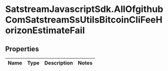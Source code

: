 # SatstreamJavascriptSdk.AllOfgithubComSatstreamSsUtilsBitcoinCliFeeHorizonEstimateFail

## Properties
Name | Type | Description | Notes
------------ | ------------- | ------------- | -------------
